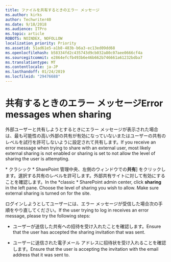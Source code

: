 ```yaml
---
title: ファイルを共有するときのエラー メッセージ
ms.author: kirks
author: Techwriter40
ms.date: 9/18/2018
ms.audience: ITPro
ms.topic: article
ROBOTS: NOINDEX, NOFOLLOW
localization_priority: Priority
ms.assetid: 51ad61e5-a1b8-483b-b6a3-ec13ed09dd68
ms.openlocfilehash: b58334fd2c435743d9cb032a80c07aee0666cf4a
ms.sourcegitcommit: e2864efcfb493b6e46b662b746661a61232bdba7
ms.translationtype: MT
ms.contentlocale: ja-JP
ms.lasthandoff: 01/24/2019
ms.locfileid: "29476688"
---
```

# <a name="error-messages-when-sharing"></a><span data-ttu-id="46e7e-102">共有するときのエラー メッセージ</span><span class="sxs-lookup"><span data-stu-id="46e7e-102">Error messages when sharing</span></span>

<span data-ttu-id="46e7e-103">外部ユーザーと共有しようとするときにエラー メッセージが表示された場合は、最も可能性の高い外部の共有が有効になっていないまたはユーザーの共有のレベルを試行を許可しないように設定されて共有します。</span><span class="sxs-lookup"><span data-stu-id="46e7e-103">If you receive an error message when trying to share with an external user, most likely external sharing is not enabled or sharing is set to not allow the level of sharing the user is attempting.</span></span>
  
<span data-ttu-id="46e7e-p101">\* クラシック \* SharePoint 管理中央、左側のウィンドウでの**共有**] をクリックします。選択する共有のレベルを許可します。外部共有サイトに対して有効にすることを確認します。</span><span class="sxs-lookup"><span data-stu-id="46e7e-p101">In the  \*classic \* SharePoint admin center, click **sharing** in the left pane. Choose the level of sharing you wish to allow. Make sure external sharing is turned on for the site.</span></span> 
  
<span data-ttu-id="46e7e-107">ログインしようとしてユーザーには、エラー メッセージが受信した場合次の手順をやり直してください。</span><span class="sxs-lookup"><span data-stu-id="46e7e-107">If the user trying to log in receives an error message, please try the following steps:</span></span>
  
- <span data-ttu-id="46e7e-108">ユーザーが送信した共有への招待を受け入れたことを確認します。</span><span class="sxs-lookup"><span data-stu-id="46e7e-108">Ensure that the user has accepted the sharing invitation that was sent.</span></span>
    
- <span data-ttu-id="46e7e-109">ユーザーに送信された電子メール アドレスに招待状を受け入れることを確認します。</span><span class="sxs-lookup"><span data-stu-id="46e7e-109">Ensure that the user is accepting the invitation with the email address that it was sent to.</span></span>
    


